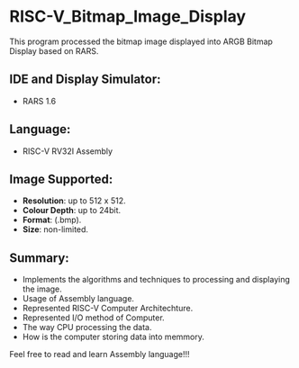 # RISC-V_Bitmap_Image_Display
This program processed the bitmap image displayed into ARGB Bitmap Display based on RARS.
## IDE and Display Simulator:
- RARS 1.6
## Language: 
- RISC-V RV32I Assembly
## Image Supported:
- **Resolution**: up to 512 x 512.
- **Colour Depth**: up to 24bit.
- **Format**: (.bmp).
- **Size**: non-limited.
## Summary:
- Implements the algorithms and techniques to processing and displaying the image.
- Usage of Assembly language.
- Represented RISC-V Computer Architechture.
- Represented I/O method of Computer.
- The way CPU processing the data.
- How is the computer storing data into memmory.

Feel free to read and learn Assembly language!!!
